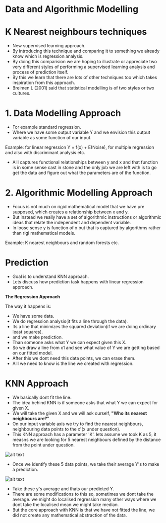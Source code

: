 # Data and Algorithmic Modelling

# K Nearest neighbours techniques

- New supervised learning approach.
- By introducing this technique and comparing it to something we already know which is regression analysis.
- By doing this comparision we are hoping to illustrate or appreciate two very different styles of performing a supervised learning analysis and process of prediction itself.
- By this we learn that there are lots of other techniques too which takes inspiration from this approach.
- Breimen L (2001) said that statistical modelling is of two styles or two cultures.

# 1. Data Modelling Approach

- For example standard regression.
- Where we have some output variable Y and we envision this output variable as some function of our input.

Example: for linear regression Y = f(x) + E(Noise), for multiple regression and also with discriminant analysis etc.

- Alll captures functional relationships between y and x and that function is in some sense cast in stone and the only job we are left with is to go get the data and figure out what the parameters are of the function.

# 2. Algorithmic Modelling Approach

- Focus is not much on rigid mathematical model that we have pre supposed, which creates a relationship between x and y.
- But instead we really have a set of algorithmic instructions or algorithmic ideas that relate the independent and dependent variable.
- In loose sense y is function of x but that is captured by algorithms rather than rigi mathematical models.

Example: K nearest neighbours and random forests etc.

# Prediction

- Goal is to understand KNN approach.
- Lets discuss how prediction task happens with linear regression approach.

**The Regression Approach**

The way it happens is:

- We have some data.
- We do regression analysis(it fits a line through the data).
- Its a line that minimizes the squared deviation(if we are doing ordinary least squares).
- and we make prediction.
- Than someone asks what Y we can expect given this X.
- So we draw a line from x1 and see what value of Y we are getting based on our fitted model.
- After this we dont need this data points, we can erase them.
- Alll we need to know is the line we created with regression.

# KNN Approach

- We basically dont fit the line.
- The idea behind KNN is if someone asks that what Y we can expect for given X.
- We will take the given X and we will ask ourself, **"Who its nearest neighbours are?"**
- On our input variable axis we try to find the nearest neighbours, neighbouring data points to the x'(x under question).
- This KNN approach has a parameter 'K'. lets assume we took K as 5, it measns we are looking for 5 nearest neighbours defined by the distance from the point under question.

![alt text]()

- Once we identify these 5 data points, we take their average Y's to make a prediction.

![alt text]()

- Take these y's average and thats our predicted Y.
- There are some modifications to this so, sometimes we dont take the average. we might do localised regression many other ways where we dont take the localised mean we might take median.
- But the core approach with KNN is that we have not fitted the line, we did not create any mathematical abstraction of the data.



